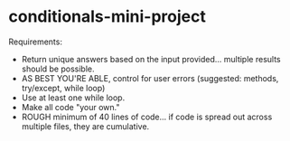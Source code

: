 # conditionals-mini-project

Requirements:

- Return unique answers based on the input provided... multiple results should be possible.
- AS BEST YOU'RE ABLE, control for user errors (suggested: methods, try/except, while loop)
- Use at least one while loop.
- Make all code "your own."
- ROUGH minimum of 40 lines of code... if code is spread out across multiple files, they are cumulative.
